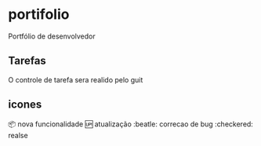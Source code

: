 # portifolio
Portfólio de desenvolvedor
## Tarefas
    
O controle de tarefa sera realido pelo guit

## icones
:package: nova funcionalidade
:up: atualização
:beatle: correcao de bug
:checkered: realse
